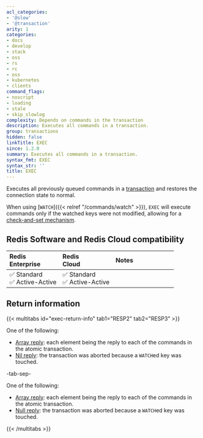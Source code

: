 ```yaml
---
acl_categories:
- '@slow'
- '@transaction'
arity: 1
categories:
- docs
- develop
- stack
- oss
- rs
- rc
- oss
- kubernetes
- clients
command_flags:
- noscript
- loading
- stale
- skip_slowlog
complexity: Depends on commands in the transaction
description: Executes all commands in a transaction.
group: transactions
hidden: false
linkTitle: EXEC
since: 1.2.0
summary: Executes all commands in a transaction.
syntax_fmt: EXEC
syntax_str: ''
title: EXEC
---
```

Executes all previously queued commands in a [transaction][tt] and restores the
connection state to normal.

[tt]: /develop/interact/transactions

When using [`WATCH`]({{< relref "/commands/watch" >}}), `EXEC` will execute commands only if the watched keys were
not modified, allowing for a [check-and-set mechanism][ttc].

[ttc]: /develop/interact/transactions#cas

## Redis Software and Redis Cloud compatibility

| Redis<br />Enterprise | Redis<br />Cloud | <span style="min-width: 9em; display: table-cell">Notes</span> |
|:----------------------|:-----------------|:------|
| <span title="Supported">&#x2705; Standard</span><br /><span title="Supported"><nobr>&#x2705; Active-Active</nobr></span> | <span title="Supported">&#x2705; Standard</span><br /><span title="Supported"><nobr>&#x2705; Active-Active</nobr></span> |  |

## Return information

{{< multitabs id="exec-return-info" 
    tab1="RESP2" 
    tab2="RESP3" >}}

One of the following:
* [Array reply](../../develop/reference/protocol-spec#arrays): each element being the reply to each of the commands in the atomic transaction.
* [Nil reply](../../develop/reference/protocol-spec#bulk-strings): the transaction was aborted because a `WATCH`ed key was touched.

-tab-sep-

One of the following:
* [Array reply](../../develop/reference/protocol-spec#arrays): each element being the reply to each of the commands in the atomic transaction.
* [Null reply](../../develop/reference/protocol-spec#nulls): the transaction was aborted because a `WATCH`ed key was touched.

{{< /multitabs >}}
